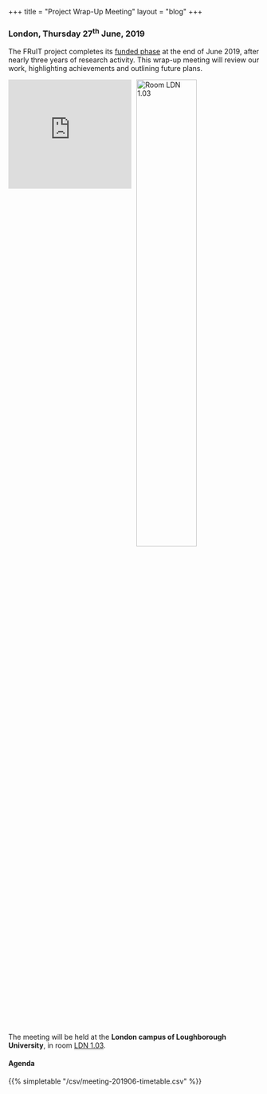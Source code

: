 +++
title = "Project Wrap-Up Meeting"
layout = "blog"
+++

### London, Thursday 27<sup>th</sup> June, 2019

The FRuIT project completes its
[funded phase](https://gow.epsrc.ukri.org/NGBOViewGrant.aspx?GrantRef=EP/P004024/1)
at the end of June 2019, after nearly three years of research
activity. This wrap-up meeting will review our work, highlighting
achievements and outlining future plans.

<style>
iframe.map { display: block; width: 49%; float: left; }
img[src*="#center"] { display: block; float: right; width: 49%; }
p.clear { clear: both; }
</style>

<iframe class="map" src="https://www.google.com/maps/embed?pb=!1m18!1m12!1m3!1d2481.0915246054565!2d-0.025727884044227576!3d51.54822071553829!2m3!1f0!2f0!3f0!3m2!1i1024!2i768!4f13.1!3m3!1m2!1s0x48761d72cdcb1f17%3A0x9c5235a21a37a785!2sLoughborough+University+London!5e0!3m2!1sen!2suk!4v1559214200746!5m2!1sen!2suk" width="328" height="219" frameborder="0" style="border:0" allowfullscreen></iframe>

![Room LDN 1.03](https://www.lboro.ac.uk/media/wwwlboroacuk/content/teachingsupport/roomphotos/LDN.1.03-lrg.jpg#center)

<p class="clear"></p>

The meeting will be held at the **London campus of Loughborough
University**, in room
[LDN&nbsp;1.03](https://www.lboro.ac.uk/services/learning-environments/rooms/buildings/ldn/).

#### Agenda

{{% simpletable "/csv/meeting-201906-timetable.csv" %}}

